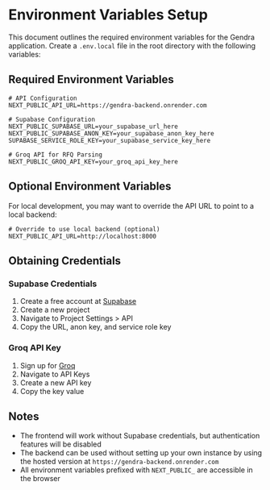 # Environment Variables Setup

This document outlines the required environment variables for the Gendra application. Create a `.env.local` file in the root directory with the following variables:

## Required Environment Variables

```
# API Configuration
NEXT_PUBLIC_API_URL=https://gendra-backend.onrender.com

# Supabase Configuration
NEXT_PUBLIC_SUPABASE_URL=your_supabase_url_here
NEXT_PUBLIC_SUPABASE_ANON_KEY=your_supabase_anon_key_here
SUPABASE_SERVICE_ROLE_KEY=your_supabase_service_key_here

# Groq API for RFQ Parsing
NEXT_PUBLIC_GROQ_API_KEY=your_groq_api_key_here
```

## Optional Environment Variables

For local development, you may want to override the API URL to point to a local backend:

```
# Override to use local backend (optional)
NEXT_PUBLIC_API_URL=http://localhost:8000
```

## Obtaining Credentials

### Supabase Credentials

1. Create a free account at [Supabase](https://supabase.com/)
2. Create a new project
3. Navigate to Project Settings > API
4. Copy the URL, anon key, and service role key

### Groq API Key

1. Sign up for [Groq](https://console.groq.com/)
2. Navigate to API Keys
3. Create a new API key
4. Copy the key value

## Notes

- The frontend will work without Supabase credentials, but authentication features will be disabled
- The backend can be used without setting up your own instance by using the hosted version at `https://gendra-backend.onrender.com`
- All environment variables prefixed with `NEXT_PUBLIC_` are accessible in the browser 